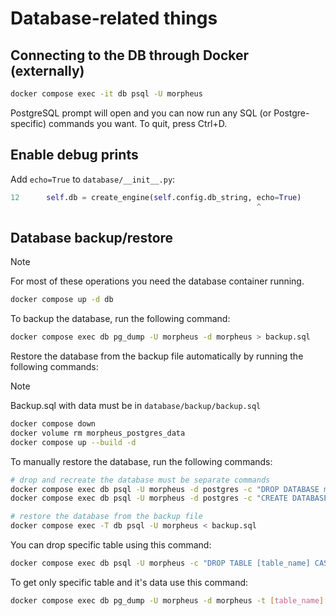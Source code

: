 # Database-related things

## Connecting to the DB through Docker (externally)

```bash
docker compose exec -it db psql -U morpheus
```

PostgreSQL prompt will open and you can now run any SQL (or Postgre-specific) commands you want. To quit, press Ctrl+D.

## Enable debug prints

Add `echo=True` to `database/__init__.py`:

```python
12      self.db = create_engine(self.config.db_string, echo=True)
                                                       ^
```

## Database backup/restore

> [!Note]
> For most of these operations you need the database container running.
> ```bash
> docker compose up -d db
> ```

To backup the database, run the following command:

```bash
docker compose exec db pg_dump -U morpheus -d morpheus > backup.sql
```

Restore the database from the backup file automatically by running the following commands:

> [!Note]
> Backup.sql with data must be in `database/backup/backup.sql`

```bash
docker compose down
docker volume rm morpheus_postgres_data
docker compose up --build -d
```

To manually restore the database, run the following commands:

```bash
# drop and recreate the database must be separate commands
docker compose exec db psql -U morpheus -d postgres -c "DROP DATABASE morpheus;"
docker compose exec db psql -U morpheus -d postgres -c "CREATE DATABASE morpheus WITH OWNER morpheus;"

# restore the database from the backup file
docker compose exec -T db psql -U morpheus < backup.sql
```

You can drop specific table using this command:

```bash
docker compose exec db psql -U morpheus -c "DROP TABLE [table_name] CASCADE;"
```

To get only specific table and it's data use this command:

```bash
docker compose exec db pg_dump -U morpheus -d morpheus -t [table_name] > [table_name].sql
```
